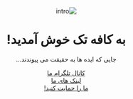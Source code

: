 <div align="center" dir="rtl">
    <img src="https://github.com/techcafee/.github/raw/main/profile/intro.gif" alt="intro"/>
    <h1>به کافه تک خوش آمدید!</h1>
    <p>جایی که ایده ها به حقیقت می پیوندند...</p>
    <a href="">کانال تلگرام ما</a><br>
    <a href="">لینک های ما</a><br>
    <a href="">ما را حمایت کنید!</a><br>
</div>